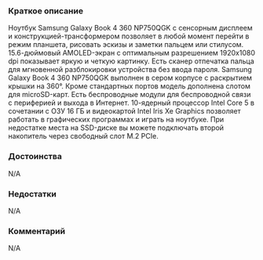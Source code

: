 ### **Краткое описание**
Ноутбук Samsung Galaxy Book 4 360 NP750QGK с сенсорным дисплеем и конструкцией-трансформером позволяет в любой момент перейти в режим планшета, рисовать эскизы и заметки пальцем или стилусом. 15.6-дюймовый AMOLED-экран с оптимальным разрешением 1920x1080 dpi показывает яркую и четкую картинку. Есть сканер отпечатка пальца для мгновенной разблокировки устройства без ввода пароля.  Samsung Galaxy Book 4 360 NP750QGK выполнен в сером корпусе с раскрытием крышки на 360°. Кроме стандартных портов модель дополнена слотом для microSD-карт. Есть беспроводные модули для беспроводной связи с периферией и выхода в Интернет. 10-ядерный процессор Intel Core 5 в сочетании с ОЗУ 16 ГБ и видеокартой Intel Iris Xe Graphics позволяет работать в графических программах и играть на ноутбуке. При недостатке места на SSD-диске вы можете подключать второй накопитель через свободный слот M.2 PCIe.

### **Достоинства**
N/A

### **Недостатки**
N/A

### **Комментарий**
N/A
